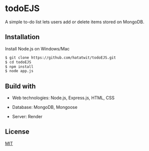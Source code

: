 # todoEJS

A simple to-do list lets users add or delete items stored on MongoDB.

## Installation

Install Node.js on Windows/Mac

```bash
$ git clone https://github.com/hatatwit/todoEJS.git
$ cd todoEJS
$ npm install
$ node app.js

```

## Build with

* Web technologies: Node.js, Express.js, HTML, CSS

* Database: MongoDB, Mongoose

* Server: Render

## License

[MIT](https://choosealicense.com/licenses/mit/)
